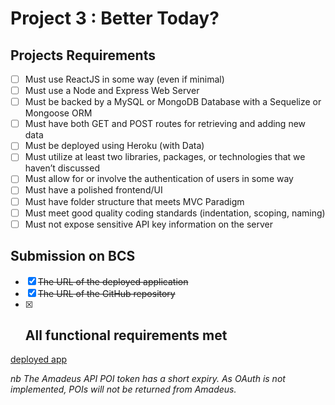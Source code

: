 # Project 3 : Better Today?

## Projects Requirements
* [ ] Must use ReactJS in some way (even if minimal)
* [ ] Must use a Node and Express Web Server
* [ ] Must be backed by a MySQL or MongoDB Database with a Sequelize or Mongoose ORM  
* [ ] Must have both GET and POST routes for retrieving and adding new data
* [ ] Must be deployed using Heroku (with Data)
* [ ] Must utilize at least two libraries, packages, or technologies that we haven’t discussed
* [ ] Must allow for or involve the authentication of users in some way
* [ ] Must have a polished frontend/UI 
* [ ] Must have folder structure that meets MVC Paradigm
* [ ] Must meet good quality coding standards (indentation, scoping, naming)
* [ ] Must not expose sensitive API key information on the server

## Submission on BCS
* [x] ~~The URL of the deployed application~~
* [x] ~~The URL of the GitHub repository~~
* [x] ## **All functional requirements met**

[deployed app](link)

_nb The Amadeus API POI token has a short expiry. As OAuth is not implemented, POIs will not be returned from Amadeus._